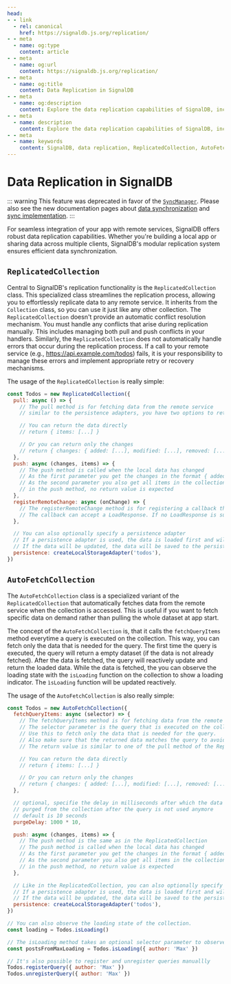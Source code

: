 ```yaml
---
head:
- - link
  - rel: canonical
    href: https://signaldb.js.org/replication/
- - meta
  - name: og:type
    content: article
- - meta
  - name: og:url
    content: https://signaldb.js.org/replication/
- - meta
  - name: og:title
    content: Data Replication in SignalDB
- - meta
  - name: og:description
    content: Explore the data replication capabilities of SignalDB, including `ReplicatedCollection` and `AutoFetchCollection`. Learn about their usage, deprecation, and alternatives like `SyncManager` for efficient data synchronization.
- - meta
  - name: description
    content: Explore the data replication capabilities of SignalDB, including `ReplicatedCollection` and `AutoFetchCollection`. Learn about their usage, deprecation, and alternatives like `SyncManager` for efficient data synchronization.
- - meta
  - name: keywords
    content: SignalDB, data replication, ReplicatedCollection, AutoFetchCollection, data synchronization, SyncManager, JavaScript, TypeScript, data synchronization alternatives
---
```

# Data Replication in SignalDB

::: warning
This feature was deprecated in favor of the [`SyncManager`](/sync/reference/). Please also see the new documentation pages about [data synchronization](/sync/) and [sync implementation](/sync/implementation/).
:::

For seamless integration of your app with remote services, SignalDB offers robust data replication capabilities. Whether you're building a local app or sharing data across multiple clients, SignalDB's modular replication system ensures efficient data synchronization.


## `ReplicatedCollection`

Central to SignalDB's replication functionality is the `ReplicatedCollection` class. This specialized class streamlines the replication process, allowing you to effortlessly replicate data to any remote service. It inherits from the `Collection` class, so you can use it just like any other collection.
The `ReplicatedCollection` doesn't provide an automatic conflict resolution mechanism. You must handle any conflicts that arise during replication manually. This includes managing both pull and push conflicts in your handlers. Similarly, the `ReplicatedCollection` does not automatically handle errors that occur during the replication process. If a call to your remote service (e.g., https://api.example.com/todos) fails, it is your responsibility to manage these errors and implement appropriate retry or recovery mechanisms.

The usage of the `ReplicatedCollection` is really simple:

```js
const Todos = new ReplicatedCollection({
  pull: async () => {
    // The pull method is for fetching data from the remote service
    // similar to the persistence adapters, you have two options to return the fetched data

    // You can return the data directly
    // return { items: [...] }

    // Or you can return only the changes
    // return { changes: { added: [...], modified: [...], removed: [...] } }
  },
  push: async (changes, items) => {
    // The push method is called when the local data has changed
    // As the first parameter you get the changes in the format { added: [...], modified: [...], removed: [...] }
    // As the second parameter you also get all items in the collection, if you need them
    // in the push method, no return value is expected
  },
  registerRemoteChange: async (onChange) => {
    // The registerRemoteChange method is for registering a callback that is called when the remote data has changed
    // The callback can accept a LoadResponse. If no LoadResponse is supplied, pull will be called instead.
  },

  // You can also optionally specify a persistence adapter
  // If a persistence adapter is used, the data is loaded first and will be updated after the server data is fetched
  // If the data will be updated, the data will be saved to the persistence adapter and pushed to the server simultaneously
  persistence: createLocalStorageAdapter('todos'),
})
```

## `AutoFetchCollection`

The `AutoFetchCollection` class is a specialized variant of the `ReplicatedCollection` that automatically fetches data from the remote service when the collection is accessed. This is useful if you want to fetch specific data on demand rather than pulling the whole dataset at app start.

The concept of the `AutoFetchCollection` is, that it calls the `fetchQueryItems` method everytime a query is executed on the collection. This way, you can fetch only the data that is needed for the query. The first time the query is executed, the query will return a empty dataset (if the data is not already fetched). After the data is fetched, the query will reactively update and return the loaded data.
While the data is fetched, the you can observe the loading state with the `isLoading` function on the collection to show a loading indicator. The `ìsLoading` function will be updated reactively.

The usage of the `AutoFetchCollection` is also really simple:

```js
const Todos = new AutoFetchCollection({
  fetchQueryItems: async (selector) => {
    // The fetchQueryItems method is for fetching data from the remote service.
    // The selector parameter is the query that is executed on the collection.
    // Use this to fetch only the data that is needed for the query.
    // Also make sure that the returned data matches the query to avoid inconsistencies
    // The return value is similar to one of the pull method of the ReplicatedCollection,

    // You can return the data directly
    // return { items: [...] }

    // Or you can return only the changes
    // return { changes: { added: [...], modified: [...], removed: [...] } }
  },

  // optional, specifie the delay in milliseconds after which the data will be
  // purged from the collection after the query is not used anymore
  // default is 10 seconds
  purgeDelay: 1000 * 10,

  push: async (changes, items) => {
    // The push method is the same as in the ReplicatedCollection
    // The push method is called when the local data has changed
    // As the first parameter you get the changes in the format { added: [...], modified: [...], removed: [...] }
    // As the second parameter you also get all items in the collection, if you need them
    // in the push method, no return value is expected
  },

  // Like in the ReplicatedCollection, you can also optionally specify a persistence adapter
  // If a persistence adapter is used, the data is loaded first and will be updated after the server data is fetched
  // If the data will be updated, the data will be saved to the persistence adapter and pushed to the server simultaneously
  persistence: createLocalStorageAdapter('todos'),
})

// You can also observe the loading state of the collection.
const loading = Todos.isLoading()

// The isLoading method takes an optional selector parameter to observe the loading state of a specific query
const postsFromMaxLoading = Todos.isLoading({ author: 'Max' })

// It's also possible to register and unregister queries manuallly
Todos.registerQuery({ author: 'Max' })
Todos.unregisterQuery({ author: 'Max' })
```

